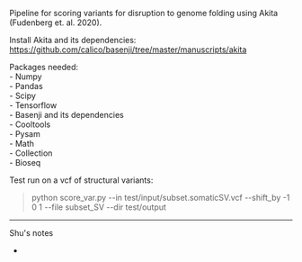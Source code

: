 Pipeline for scoring variants for disruption to genome folding using Akita (Fudenberg et. al. 2020).
  
Install Akita and its dependencies:  
https://github.com/calico/basenji/tree/master/manuscripts/akita  
  
Packages needed:  
	- Numpy    
	- Pandas  
	- Scipy   
	- Tensorflow  
	- Basenji and its dependencies  
	- Cooltools  
	- Pysam   
	- Math  
	- Collection  
	- Bioseq  

Test run on a vcf of structural variants:  
> python score_var.py --in test/input/subset.somaticSV.vcf --shift_by -1 0 1 --file subset_SV --dir test/output



-----------------------
Shu's notes

- 
